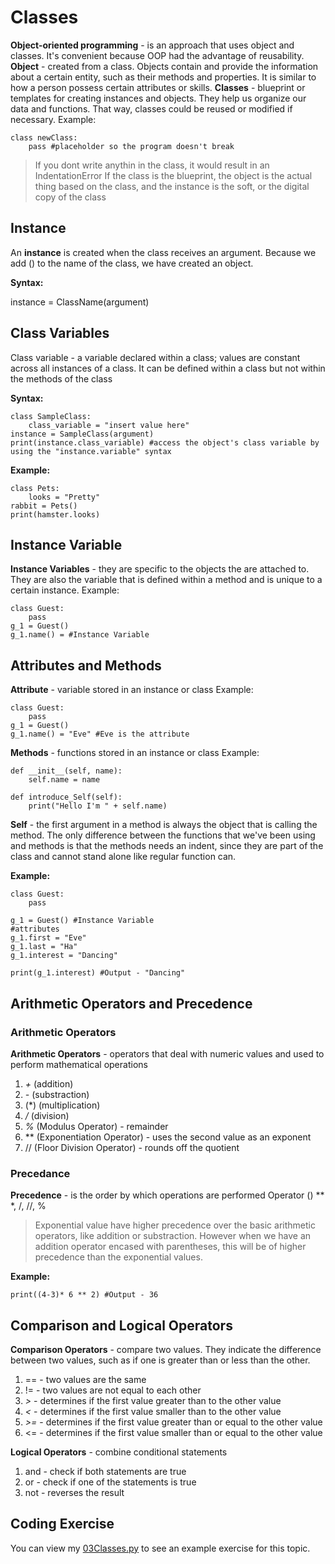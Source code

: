 # Classes 
**Object-oriented programming** - is an approach that uses object and classes. It's convenient because OOP had the advantage of reusability. 
**Object** - created from a class. Objects contain and provide the information about a certain entity, such as their methods and properties. It is similar
to how a person possess certain attributes or skills. 
**Classes** - blueprint or templates for creating instances and objects. They help us organize our data and functions.
That way, classes could be reused or modified if necessary.
Example:
```
class newClass: 
    pass #placeholder so the program doesn't break
```
>If you dont write anythin in the class, it would result in an IndentationError
>If the class is the blueprint, the object is the actual thing based on the class, and the instance is the soft, or the digital copy of the class

## Instance
An **instance** is created when the class receives an argument. Because we add () to the name of the class, we have created an object. 

**Syntax:**

instance = ClassName(argument)

## Class Variables
Class variable - a variable declared within a class; values are constant across all instances of a class. It can be defined within a class but not 
within the methods of the class

**Syntax:**
```
class SampleClass:
    class_variable = "insert value here" 
instance = SampleClass(argument)
print(instance.class_variable) #access the object's class variable by using the "instance.variable" syntax
```

**Example:**
```
class Pets:
    looks = "Pretty"
rabbit = Pets()
print(hamster.looks)
```

## Instance Variable 
**Instance Variables** - they are specific to the objects the are attached to. They are also the variable that is defined within a method and is unique
to a certain instance. 
Example:
```
class Guest:
    pass
g_1 = Guest()
g_1.name() = #Instance Variable
```

## Attributes and Methods 
**Attribute** - variable stored in an instance or class 
Example:
```
class Guest:
    pass
g_1 = Guest()
g_1.name() = "Eve" #Eve is the attribute
```

**Methods** - functions stored in an instance or class
Example:
```
def __init__(self, name):
    self.name = name 

def introduce_Self(self):
    print("Hello I'm " + self.name)
```

**Self** - the first argument in a method is always the object that is calling the method. 
The only difference between the functions that we've been using and methods is that the methods needs an indent, since they are part of the class and 
cannot stand alone like regular function can.

**Example:**
```
class Guest:
    pass

g_1 = Guest() #Instance Variable
#attributes
g_1.first = "Eve" 
g_1.last = "Ha"
g_1.interest = "Dancing"

print(g_1.interest) #Output - "Dancing"
```


## Arithmetic Operators and Precedence 
### Arithmetic Operators 
**Arithmetic Operators** - operators that deal with numeric values and used to perform mathematical operations
1. *+* (addition) 
2. *-* (substraction)
3. (*) (multiplication)
4. */* (division)
5. *%* (Modulus Operator) - remainder
6. ** (Exponentiation Operator) - uses the second value as an exponent
7. // (Floor Division Operator) - rounds off the quotient

### Precedance 
**Precedence** - is the order by which operations are performed
Operator 
()
**
*, /, //, %
>Exponential value have higher precedence over the basic arithmetic operators, like addition or substraction. However when we have an addition operator
encased with parentheses, this will be of higher precedence than the exponential values.

**Example:**
```
print((4-3)* 6 ** 2) #Output - 36
```

## Comparison and Logical Operators

**Comparison Operators** - compare two values. They indicate the difference between two values, such as if one is greater than or less than the other.
1. == - two values are the same
2. != - two values are not equal to each other
3. *>* - determines if the first value greater than to the other value 
4. *<* - determines if the first value smaller than to the other value
5. *>=* - determines if the first value greater than or equal to the other value
6. <= - determines if the first value smaller than or equal to the other value

**Logical Operators** - combine conditional statements
1. and - check if both statements are true
2. or - check if one of the statements is true
3. not - reverses the result  

## Coding Exercise
You can view my [03Classes.py](/Coding-Exercise/03Classes.py) to see an example exercise for this topic.
